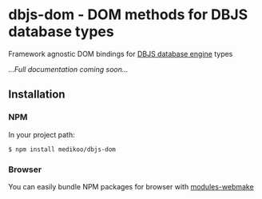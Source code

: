 # dbjs-dom - DOM methods for DBJS database types

Framework agnostic DOM bindings for [DBJS database engine](https://github.com/medikoo/dbjs) types

_…Full documentation coming soon…_

## Installation
### NPM

In your project path:

	$ npm install medikoo/dbjs-dom

### Browser

You can easily bundle NPM packages for browser with [modules-webmake](https://github.com/medikoo/modules-webmake)
